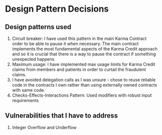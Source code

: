 # Design Pattern Decisions

## Design patterns used
1. Circuit breaker: I have used this pattern in the main Karma Contract order to be able to pause it when necessary. The main contract implements the most fundamental aspects of the Karma Credit approach and so it is crucial that there is a way to pause the contract if something unexpected happens
2. Maximum usage: I have implemented max usage limits for Karma Credit claims from members and patients in order to curtail the fraudulent claims.
3. I have avoided delegation calls as I was unsure - chose to reuse reliable code in the contracts I own rather than using externally owned contracts with same code.
4. Checks-Effects-Interactions Pattern: Used modifiers with robust input requirements

## Vulnerabilities that I have to address
1. Integer Overflow and Underflow
